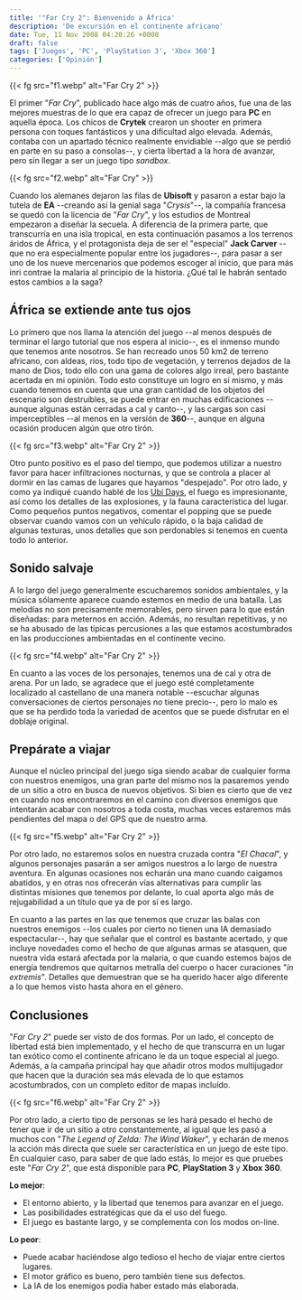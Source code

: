 ```yaml
---
title: '"Far Cry 2": Bienvenido a África'
description: 'De excursión en el continente africano'
date: Tue, 11 Nov 2008 04:20:26 +0000
draft: false
tags: ['Juegos', 'PC', 'PlayStation 3', 'Xbox 360']
categories: ['Opinión']
---
```


{{< fg src="f1.webp" alt="Far Cry 2" >}}

El primer "_Far Cry_", publicado hace algo más de cuatro años, fue una de las mejores muestras de lo que era capaz de ofrecer un juego para **PC** en aquella época. Los chicos de **Crytek** crearon un shooter en primera persona con toques fantásticos y una dificultad algo elevada. Además, contaba con un apartado técnico realmente envidiable --algo que se perdió en parte en su paso a consolas--, y cierta libertad a la hora de avanzar, pero sin llegar a ser un juego tipo _sandbox_.

{{< fg src="f2.webp" alt="Far Cry" >}}

Cuando los alemanes dejaron las filas de **Ubisoft** y pasaron a estar bajo la tutela de **EA** --creando así la genial saga "_Crysis_"--, la compañía francesa se quedó con la licencia de "_Far Cry_", y los estudios de Montreal empezaron a diseñar la secuela. A diferencia de la primera parte, que transcurría en una isla tropical, en esta continuación pasamos a los terrenos áridos de África, y el protagonista deja de ser el "especial" **Jack Carver** --que no era especialmente popular entre los jugadores--, para pasar a ser uno de los nueve mercenarios que podemos escoger al inicio, que para más inri contrae la malaria al principio de la historia. ¿Qué tal le habrán sentado estos cambios a la saga?

## África se extiende ante tus ojos

Lo primero que nos llama la atención del juego --al menos después de terminar el largo tutorial que nos espera al inicio--, es el inmenso mundo que tenemos ante nosotros. Se han recreado unos 50 km2 de terreno africano, con aldeas, ríos, todo tipo de vegetación, y terrenos dejados de la mano de Dios, todo ello con una gama de colores algo irreal, pero bastante acertada en mi opinión. Todo esto constituye un logro en sí mismo, y más cuando tenemos en cuenta que una gran cantidad de los objetos del escenario son destruibles, se puede entrar en muchas edificaciones --aunque algunas están cerradas a cal y canto--, y las cargas son casi imperceptibles --al menos en la versión de **360**--, aunque en alguna ocasión producen algún que otro tirón.

{{< fg src="f3.webp" alt="Far Cry 2" >}}

Otro punto positivo es el paso del tiempo, que podemos utilizar a nuestro favor para hacer infiltraciones nocturnas, y que se controla a placer al dormir en las camas de lugares que hayamos "despejado". Por otro lado, y como ya indiqué cuando hablé de los [Ubi Days](/hard-days-2008-la-otra-cara-de-ubisoft/), el fuego es impresionante, así como los detalles de las explosiones, y la fauna característica del lugar. Como pequeños puntos negativos, comentar el popping que se puede observar cuando vamos con un vehículo rápido, o la baja calidad de algunas texturas, unos detalles que son perdonables si tenemos en cuenta todo lo anterior.

## Sonido salvaje

A lo largo del juego generalmente escucharemos sonidos ambientales, y la música sólamente aparece cuando estemos en medio de una batalla. Las melodías no son precisamente memorables, pero sirven para lo que están diseñadas: para meternos en acción. Además, no resultan repetitivas, y no se ha abusado de las típicas percusiones a las que estamos acostumbrados en las producciones ambientadas en el continente vecino.

{{< fg src="f4.webp" alt="Far Cry 2" >}}

En cuanto a las voces de los personajes, tenemos una de cal y otra de arena. Por un lado, se agradece que el juego esté completamente localizado al castellano de una manera notable --escuchar algunas conversaciones de ciertos personajes no tiene precio--, pero lo malo es que se ha perdido toda la variedad de acentos que se puede disfrutar en el doblaje original.

## Prepárate a viajar

Aunque el núcleo principal del juego siga siendo acabar de cualquier forma con nuestros enemigos, una gran parte del mismo nos la pasaremos yendo de un sitio a otro en busca de nuevos objetivos. Si bien es cierto que de vez en cuando nos encontraremos en el camino con diversos enemigos que intentarán acabar con nosotros a toda costa, muchas veces estaremos más pendientes del mapa o del GPS que de nuestro arma.

{{< fg src="f5.webp" alt="Far Cry 2" >}}

Por otro lado, no estaremos solos en nuestra cruzada contra "_El Chacal_", y algunos personajes pasarán a ser amigos nuestros a lo largo de nuestra aventura. En algunas ocasiones nos echarán una mano cuando caigamos abatidos, y en otras nos ofrecerán vías alternativas para cumplir las distintas misiones que tenemos por delante, lo cual aporta algo más de rejugabilidad a un título que ya de por sí es largo.

En cuanto a las partes en las que tenemos que cruzar las balas con nuestros enemigos --los cuales por cierto no tienen una IA demasiado espectacular--, hay que señalar que el control es bastante acertado, y que incluye novedades como el hecho de que algunas armas se atasquen, que nuestra vida estará afectada por la malaria, o que cuando estemos bajos de energía tendremos que quitarnos metralla del cuerpo o hacer curaciones "_in extremis_". Detalles que demuestran que se ha querido hacer algo diferente a lo que hemos visto hasta ahora en el género.

## Conclusiones

"_Far Cry 2_" puede ser visto de dos formas. Por un lado, el concepto de libertad está bien implementado, y el hecho de que transcurra en un lugar tan exótico como el continente africano le da un toque especial al juego. Además, a la campaña principal hay que añadir otros modos multijugador que hacen que la duración sea más elevada de lo que estamos acostumbrados, con un completo editor de mapas incluído.

{{< fg src="f6.webp" alt="Far Cry 2" >}}

Por otro lado, a cierto tipo de personas se les hará pesado el hecho de tener que ir de un sitio a otro constantemente, al igual que les pasó a muchos con "_The Legend of Zelda: The Wind Waker_", y echarán de menos la acción más directa que suele ser característica en un juego de este tipo. En cualquier caso, para saber de que lado estás, lo mejor es que pruebes este "_Far Cry 2_", que está disponible para **PC**, **PlayStation 3** y **Xbox 360**.

**Lo mejor**:

*   El entorno abierto, y la libertad que tenemos para avanzar en el juego.
*   Las posibilidades estratégicas que da el uso del fuego.
*   El juego es bastante largo, y se complementa con los modos on-line.

**Lo peor**:

*   Puede acabar haciéndose algo tedioso el hecho de viajar entre ciertos lugares.
*   El motor gráfico es bueno, pero también tiene sus defectos.
*   La IA de los enemigos podía haber estado más elaborada.